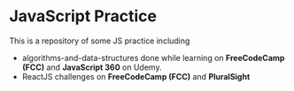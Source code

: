 # JavaScript Practice

This is a repository of some JS practice including

- algorithms-and-data-structures done while learning on **FreeCodeCamp (FCC)** and **JavaScript 360** on Udemy.
- ReactJS challenges on **FreeCodeCamp (FCC)** and **PluralSight**
